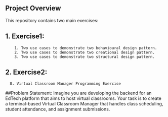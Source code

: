 ## Project Overview

This repository contains two main exercises:

## 1. Exercise1: 
        1. Two use cases to demonstrate two behavioural design pattern.
        2. Two use cases to demonstrate two creational design pattern.
        3. Two use cases to demonstrate two structural design pattern.

## 2. Exercise2:
      8. Virtual Classroom Manager Programming Exercise

##Problem Statement:
              Imagine you are developing the backend for an EdTech platform that aims to host virtual classrooms. Your task is to create a terminal-based
Virtual Classroom Manager that handles class scheduling, student attendance, and assignment submissions.


